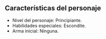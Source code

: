 ## Características del personaje

* Nivel del personaje: Principiante.
* Habilidades especiales: Escondite.
* Arma inicial: Ninguna.